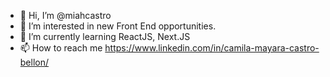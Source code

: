 - 👋 Hi, I’m @miahcastro
- 👀 I’m interested in new Front End opportunities.
- 🌱 I’m currently learning ReactJS, Next.JS
- 📫 How to reach me https://www.linkedin.com/in/camila-mayara-castro-bellon/

<!---
miahcastro/miahcastro is a ✨ special ✨ repository because its `README.md` (this file) appears on your GitHub profile.
You can click the Preview link to take a look at your changes.
--->
